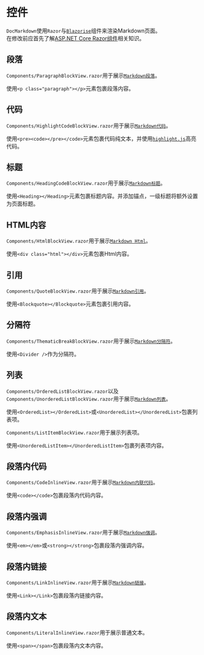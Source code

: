 ﻿# 控件
`DocMarkdown`使用`Razor`与[`Blazorise`](https://blazorise.com)组件来渲染Markdown页面。  
在修改前应首先了解[ASP.NET Core Razor组件](https://docs.microsoft.com/zh-cn/aspnet/core/blazor/components)相关知识。

## 段落
`Components/ParagraphBlockView.razor`用于展示[`Markdown段落`](https://spec.commonmark.org/0.30/#paragraphs)。

使用`<p class="paragraph"></p>`元素包裹段落内容。

## 代码
`Components/HighlightCodeBlockView.razor`用于展示[`Markdown代码`](https://spec.commonmark.org/0.30/#fenced-code-blocks)。

使用`<pre><code></pre></code>`元素包裹代码纯文本，并使用[`highlight.js`](https://highlightjs.org)高亮代码。

## 标题
`Components/HeadingCodeBlockView.razor`用于展示[`Markdown标题`](https://spec.commonmark.org/0.30/#atx-headings)。

使用`<Heading></Heading>`元素包裹标题内容。并添加锚点，一级标题将额外设置为页面标题。

## HTML内容
`Components/HtmlBlockView.razor`用于展示[`Markdown Html`](https://spec.commonmark.org/0.30/#html-blocks)。

使用`<div class="html"></div>`元素包裹Html内容。

## 引用
`Components/QuoteBlockView.razor`用于展示[`Markdown引用`](https://spec.commonmark.org/0.30/#block-quotes)。

使用`<Blockquote></Blockquote>`元素包裹引用内容。

## 分隔符
`Components/ThematicBreakBlockView.razor`用于展示[`Markdown分隔符`](https://spec.commonmark.org/0.30/#thematic-breaks)。

使用`<Divider />`作为分隔符。

## 列表
`Components/OrderedListBlockView.razor`以及
`Components/UnorderedListBlockView.razor`用于展示[`Markdown列表`](https://spec.commonmark.org/0.30/#lists)。

使用`<OrderedList></OrderedList>`或`<UnorderedList></UnorderedList>`包裹列表项。

`Components/ListItemBlockView.razor`用于展示列表项。

使用`<UnorderedListItem></UnorderedListItem>`包裹列表项内容。

## 段落内代码
`Components/CodeInlineView.razor`用于展示[`Markdown内联代码`](https://spec.commonmark.org/0.30/#code-spans)。

使用`<code></code>`包裹段落内代码内容。

## 段落内强调
`Components/EmphasisInlineView.razor`用于展示[`Markdown强调`](https://spec.commonmark.org/0.30/#emphasis-and-strong-emphasis)。

使用`<em></em>`或`<strong></strong>`包裹段落内强调内容。

## 段落内链接
`Components/LinkInlineView.razor`用于展示[`Markdown链接`](https://spec.commonmark.org/0.30/#links)。

使用`<Link></Link>`包裹段落内链接内容。

## 段落内文本
`Components/LiteralInlineView.razor`用于展示普通文本。

使用`<span></span>`包裹段落内文本内容。